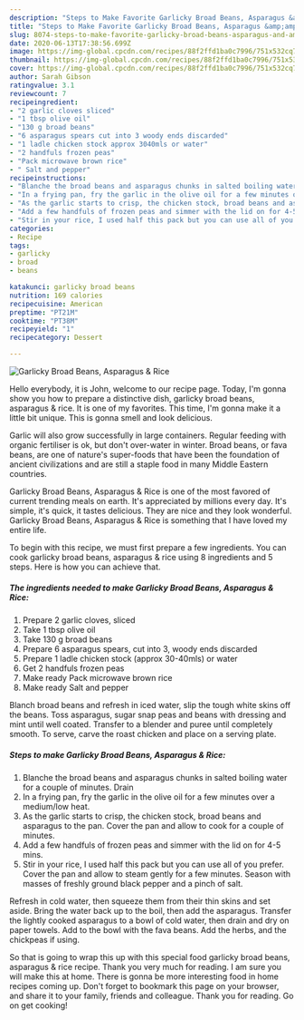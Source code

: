 ```yaml
---
description: "Steps to Make Favorite Garlicky Broad Beans, Asparagus &amp;amp; Rice"
title: "Steps to Make Favorite Garlicky Broad Beans, Asparagus &amp;amp; Rice"
slug: 8074-steps-to-make-favorite-garlicky-broad-beans-asparagus-and-amp-rice
date: 2020-06-13T17:38:56.699Z
image: https://img-global.cpcdn.com/recipes/88f2ffd1ba0c7996/751x532cq70/garlicky-broad-beans-asparagus-rice-recipe-main-photo.jpg
thumbnail: https://img-global.cpcdn.com/recipes/88f2ffd1ba0c7996/751x532cq70/garlicky-broad-beans-asparagus-rice-recipe-main-photo.jpg
cover: https://img-global.cpcdn.com/recipes/88f2ffd1ba0c7996/751x532cq70/garlicky-broad-beans-asparagus-rice-recipe-main-photo.jpg
author: Sarah Gibson
ratingvalue: 3.1
reviewcount: 7
recipeingredient:
- "2 garlic cloves sliced"
- "1 tbsp olive oil"
- "130 g broad beans"
- "6 asparagus spears cut into 3 woody ends discarded"
- "1 ladle chicken stock approx 3040mls or water"
- "2 handfuls frozen peas"
- "Pack microwave brown rice"
- " Salt and pepper"
recipeinstructions:
- "Blanche the broad beans and asparagus chunks in salted boiling water for a couple of minutes. Drain"
- "In a frying pan, fry the garlic in the olive oil for a few minutes over a medium/low heat."
- "As the garlic starts to crisp, the chicken stock, broad beans and asparagus to the pan. Cover the pan and allow to cook for a couple of minutes."
- "Add a few handfuls of frozen peas and simmer with the lid on for 4-5 mins."
- "Stir in your rice, I used half this pack but you can use all of you prefer. Cover the pan and allow to steam gently for a few minutes. Season with masses of freshly ground black pepper and a pinch of salt."
categories:
- Recipe
tags:
- garlicky
- broad
- beans

katakunci: garlicky broad beans 
nutrition: 169 calories
recipecuisine: American
preptime: "PT21M"
cooktime: "PT38M"
recipeyield: "1"
recipecategory: Dessert

---
```



![Garlicky Broad Beans, Asparagus &amp; Rice](https://img-global.cpcdn.com/recipes/88f2ffd1ba0c7996/751x532cq70/garlicky-broad-beans-asparagus-rice-recipe-main-photo.jpg)

Hello everybody, it is John, welcome to our recipe page. Today, I'm gonna show you how to prepare a distinctive dish, garlicky broad beans, asparagus &amp; rice. It is one of my favorites. This time, I'm gonna make it a little bit unique. This is gonna smell and look delicious.

Garlic will also grow successfully in large containers. Regular feeding with organic fertiliser is ok, but don&#39;t over-water in winter. Broad beans, or fava beans, are one of nature&#39;s super-foods that have been the foundation of ancient civilizations and are still a staple food in many Middle Eastern countries.

Garlicky Broad Beans, Asparagus &amp; Rice is one of the most favored of current trending meals on earth. It's appreciated by millions every day. It's simple, it's quick, it tastes delicious. They are nice and they look wonderful. Garlicky Broad Beans, Asparagus &amp; Rice is something that I have loved my entire life.


To begin with this recipe, we must first prepare a few ingredients. You can cook garlicky broad beans, asparagus &amp; rice using 8 ingredients and 5 steps. Here is how you can achieve that.

<!--inarticleads1-->

##### The ingredients needed to make Garlicky Broad Beans, Asparagus &amp; Rice:

1. Prepare 2 garlic cloves, sliced
1. Take 1 tbsp olive oil
1. Take 130 g broad beans
1. Prepare 6 asparagus spears, cut into 3, woody ends discarded
1. Prepare 1 ladle chicken stock (approx 30-40mls) or water
1. Get 2 handfuls frozen peas
1. Make ready Pack microwave brown rice
1. Make ready  Salt and pepper


Blanch broad beans and refresh in iced water, slip the tough white skins off the beans. Toss asparagus, sugar snap peas and beans with dressing and mint until well coated. Transfer to a blender and puree until completely smooth. To serve, carve the roast chicken and place on a serving plate. 

<!--inarticleads2-->

##### Steps to make Garlicky Broad Beans, Asparagus &amp; Rice:

1. Blanche the broad beans and asparagus chunks in salted boiling water for a couple of minutes. Drain
1. In a frying pan, fry the garlic in the olive oil for a few minutes over a medium/low heat.
1. As the garlic starts to crisp, the chicken stock, broad beans and asparagus to the pan. Cover the pan and allow to cook for a couple of minutes.
1. Add a few handfuls of frozen peas and simmer with the lid on for 4-5 mins.
1. Stir in your rice, I used half this pack but you can use all of you prefer. Cover the pan and allow to steam gently for a few minutes. Season with masses of freshly ground black pepper and a pinch of salt.


Refresh in cold water, then squeeze them from their thin skins and set aside. Bring the water back up to the boil, then add the asparagus. Transfer the lightly cooked asparagus to a bowl of cold water, then drain and dry on paper towels. Add to the bowl with the fava beans. Add the herbs, and the chickpeas if using. 

So that is going to wrap this up with this special food garlicky broad beans, asparagus &amp; rice recipe. Thank you very much for reading. I am sure you will make this at home. There is gonna be more interesting food in home recipes coming up. Don't forget to bookmark this page on your browser, and share it to your family, friends and colleague. Thank you for reading. Go on get cooking!
